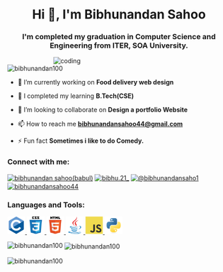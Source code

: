 
<h1 align="center">Hi 👋, I'm Bibhunandan Sahoo</h1>
<h3 align="center">I'm completed my graduation in Computer Science and Engineering from ITER, SOA University.</h3>
<img align="right" alt="coding" width="400" src="https://media0.giphy.com/media/qgQUggAC3Pfv687qPC/giphy.gif">

<p align="left"> <img src="https://komarev.com/ghpvc/?username=bibhunandan100&label=Profile%20views&color=0e75b6&style=flat" alt="bibhunandan100" /> </p>

- 🔭 I’m currently working on **Food delivery web design**

- 🌱 I completed my learning **B.Tech(CSE)**

- 👯 I’m looking to collaborate on **Design a portfolio Website**

- 📫 How to reach me **bibhunandansahoo44@gmail.com**

- ⚡ Fun fact **Sometimes i like to do Comedy.**

<h3 align="left">Connect with me:</h3>
<p align="left">
<a href="https://fb.com/bibhunandan sahoo(babul)" target="blank"><img align="center" src="https://raw.githubusercontent.com/rahuldkjain/github-profile-readme-generator/master/src/images/icons/Social/facebook.svg" alt="bibhunandan sahoo(babul)" height="30" width="40" /></a>
<a href="https://instagram.com/bibhu.21_" target="blank"><img align="center" src="https://raw.githubusercontent.com/rahuldkjain/github-profile-readme-generator/master/src/images/icons/Social/instagram.svg" alt="bibhu.21_" height="30" width="40" /></a>
<a href="https://www.hackerrank.com/@bibhunandansaho1" target="blank"><img align="center" src="https://raw.githubusercontent.com/rahuldkjain/github-profile-readme-generator/master/src/images/icons/Social/hackerrank.svg" alt="@bibhunandansaho1" height="30" width="40" /></a>
<a href="https://auth.geeksforgeeks.org/user/bibhunandansahoo44" target="blank"><img align="center" src="https://raw.githubusercontent.com/rahuldkjain/github-profile-readme-generator/master/src/images/icons/Social/geeks-for-geeks.svg" alt="bibhunandansahoo44" height="30" width="40" /></a>
</p>

<h3 align="left">Languages and Tools:</h3>
<p align="left"> <a href="https://www.cprogramming.com/" target="_blank" rel="noreferrer"> <img src="https://raw.githubusercontent.com/devicons/devicon/master/icons/c/c-original.svg" alt="c" width="40" height="40"/> </a> <a href="https://www.w3schools.com/css/" target="_blank" rel="noreferrer"> <img src="https://raw.githubusercontent.com/devicons/devicon/master/icons/css3/css3-original-wordmark.svg" alt="css3" width="40" height="40"/> </a> <a href="https://www.w3.org/html/" target="_blank" rel="noreferrer"> <img src="https://raw.githubusercontent.com/devicons/devicon/master/icons/html5/html5-original-wordmark.svg" alt="html5" width="40" height="40"/> </a> <a href="https://www.java.com" target="_blank" rel="noreferrer"> <img src="https://raw.githubusercontent.com/devicons/devicon/master/icons/java/java-original.svg" alt="java" width="40" height="40"/> </a> <a href="https://developer.mozilla.org/en-US/docs/Web/JavaScript" target="_blank" rel="noreferrer"> <img src="https://raw.githubusercontent.com/devicons/devicon/master/icons/javascript/javascript-original.svg" alt="javascript" width="40" height="40"/> </a> <a href="https://www.python.org" target="_blank" rel="noreferrer"> <img src="https://raw.githubusercontent.com/devicons/devicon/master/icons/python/python-original.svg" alt="python" width="40" height="40"/> </a> </p>

<p><img align="left" src="https://github-readme-stats.vercel.app/api/top-langs?username=bibhunandan100&show_icons=true&locale=en&layout=compact" alt="bibhunandan100" /></p>

<p>&nbsp;<img align="center" src="https://github-readme-stats.vercel.app/api?username=bibhunandan100&show_icons=true&locale=en" alt="bibhunandan100" /></p>

<p><img align="center" src="https://github-readme-streak-stats.herokuapp.com/?user=bibhunandan100&" alt="bibhunandan100" /></p>
